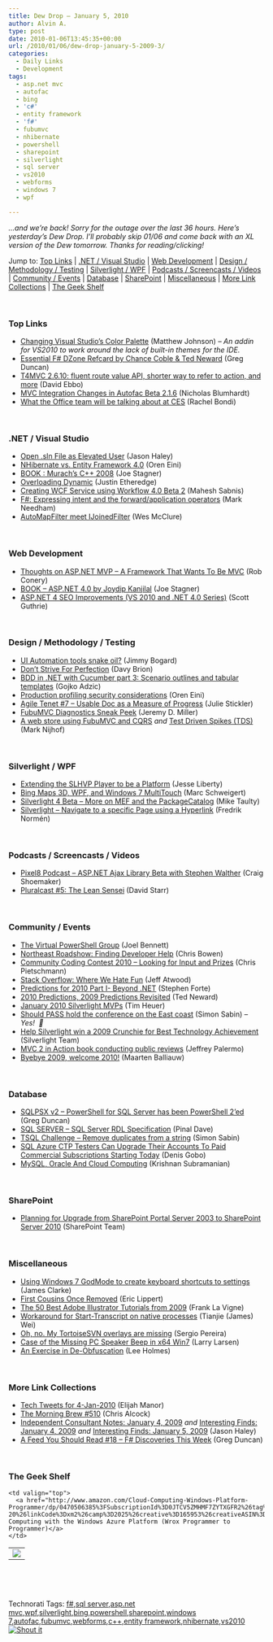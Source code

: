 ```yaml
---
title: Dew Drop – January 5, 2010
author: Alvin A.
type: post
date: 2010-01-06T13:45:35+00:00
url: /2010/01/06/dew-drop-january-5-2009-3/
categories:
  - Daily Links
  - Development
tags:
  - asp.net mvc
  - autofac
  - bing
  - 'c#'
  - entity framework
  - 'f#'
  - fubumvc
  - nhibernate
  - powershell
  - sharepoint
  - silverlight
  - sql server
  - vs2010
  - webforms
  - windows 7
  - wpf

---
```

_…and we’re back! Sorry for the outage over the last 36 hours. Here’s yesterday’s Dew Drop. I’ll probably skip 01/06 and come back with an XL version of the Dew tomorrow. Thanks for reading/clicking!_&#160;

Jump to: [Top Links][1] | [.NET / Visual Studio][2] | [Web Development][3] | [Design / Methodology / Testing][4] | [Silverlight / WPF][5] | [Podcasts / Screencasts / Videos][6] | [Community / Events][7] | [Database][8] | [SharePoint][9] | [Miscellaneous][10] | [More Link Collections][11] | [The Geek Shelf][12] 

&#160;

### <a name="top"></a>Top Links

  * [Changing Visual Studio’s Color Palette][13] (Matthew Johnson) _– An addin for VS2010 to work around the lack of built-in themes for the IDE._ 
  * [Essential F# DZone Refcard by Chance Coble & Ted Neward][14] (Greg Duncan) 
  * [T4MVC 2.6.10: fluent route value API, shorter way to refer to action, and more][15] (David Ebbo) 
  * [MVC Integration Changes in Autofac Beta 2.1.6][16] (Nicholas Blumhardt) 
  * [What the Office team will be talking about at CES][17] (Rachel Bondi) 

&#160;

### <a name="dotnet"></a>.NET / Visual Studio

  * [Open .sln File as Elevated User][18] (Jason Haley) 
  * [NHibernate vs. Entity Framework 4.0][19] (Oren Eini) 
  * [BOOK : Murach’s C++ 2008][20] (Joe Stagner) 
  * [Overloading Dynamic][21] (Justin Etheredge) 
  * [Creating WCF Service using Workflow 4.0 Beta 2][22] (Mahesh Sabnis) 
  * [F#: Expressing intent and the forward/application operators][23] (Mark Needham) 
  * [AutoMapFilter meet IJoinedFilter][24] (Wes McClure) 

&#160;

### <a name="web"></a>Web Development

  * [Thoughts on ASP.NET MVP – A Framework That Wants To Be MVC][25] (Rob Conery) 
  * [BOOK – ASP.NET 4.0 by Joydip Kanjilal][26] (Joe Stagner) 
  * [ASP.NET 4 SEO Improvements (VS 2010 and .NET 4.0 Series)][27] (Scott Guthrie) 

&#160;

### <a name="design"></a>Design / Methodology / Testing

  * [UI Automation tools snake oil?][28] (Jimmy Bogard) 
  * [Don’t Strive For Perfection][29] (Davy Brion) 
  * [BDD in .NET with Cucumber part 3: Scenario outlines and tabular templates][30] (Gojko Adzic) 
  * [Production profiling security considerations][31] (Oren Eini) 
  * [Agile Tenet #7 – Usable Doc as a Measure of Progress][32] (Julie Stickler) 
  * [FubuMVC Diagnostics Sneak Peek][33] (Jeremy D. Miller) 
  * [A web store using FubuMVC and CQRS][34] _and_&#160;[Test Driven Spikes (TDS)][35] (Mark Nijhof) 

&#160;

### <a name="silverlight"></a>Silverlight / WPF

  * [Extending the SLHVP Player to be a Platform][36] (Jesse Liberty) 
  * [Bing Maps 3D, WPF, and Windows 7 MultiTouch][37] (Marc Schweigert) 
  * [Silverlight 4 Beta – More on MEF and the PackageCatalog][38] (Mike Taulty) 
  * [Silverlight &#8211; Navigate to a specific Page using a Hyperlink][39] (Fredrik Normén) 

&#160;

### <a name="podcasts"></a>Podcasts / Screencasts / Videos

  * [Pixel8 Podcast &#8211; ASP.NET Ajax Library Beta with Stephen Walther][40] (Craig Shoemaker) 
  * [Pluralcast #5: The Lean Sensei][41] (David Starr) 

&#160;

### <a name="events"></a>Community / Events

  * [The Virtual PowerShell Group][42] (Joel Bennett) 
  * [Northeast Roadshow: Finding Developer Help][43] (Chris Bowen) 
  * [Community Coding Contest 2010 &#8211; Looking for Input and Prizes][44] (Chris Pietschmann) 
  * [Stack Overflow: Where We Hate Fun][45] (Jeff Atwood) 
  * [Predictions for 2010 Part I- Beyond .NET][46] (Stephen Forte) 
  * [2010 Predictions, 2009 Predictions Revisited][47] (Ted Neward) 
  * [January 2010 Silverlight MVPs][48] (Tim Heuer) 
  * [Should PASS hold the conference on the East coast][49] (Simon Sabin) _– Yes!&#160; 🙂_ 
  * [Help Silverlight win a 2009 Crunchie for Best Technology Achievement][50] (Silverlight Team) 
  * [MVC 2 in Action book conducting public reviews][51] (Jeffrey Palermo) 
  * [Byebye 2009, welcome 2010!][52] (Maarten Balliauw) 

&#160;

### <a name="db"></a>Database

  * [SQLPSX v2 – PowerShell for SQL Server has been PowerShell 2’ed][53] (Greg Duncan) 
  * [SQL SERVER – SQL Server RDL Specification][54] (Pinal Dave) 
  * [TSQL Challenge &#8211; Remove duplicates from a string][55] (Simon Sabin) 
  * [SQL Azure CTP Testers Can Upgrade Their Accounts To Paid Commercial Subscriptions Starting Today][56] (Denis Gobo) 
  * [MySQL, Oracle And Cloud Computing][57] (Krishnan Subramanian) 

&#160;

### <a name="sp"></a>SharePoint

  * [Planning for Upgrade from SharePoint Portal Server 2003 to SharePoint Server 2010][58] (SharePoint Team) 

&#160;

### <a name="misc"></a>Miscellaneous

  * [Using Windows 7 GodMode to create keyboard shortcuts to settings][59] (James Clarke) 
  * [First Cousins Once Removed][60] (Eric Lippert) 
  * [The 50 Best Adobe Illustrator Tutorials from 2009][61] (Frank La Vigne) 
  * [Workaround for Start-Transcript on native processes][62] (Tianjie (James) Wei) 
  * [Oh, no. My TortoiseSVN overlays are missing][63] (Sergio Pereira) 
  * [Case of the Missing PC Speaker Beep in x64 Win7][64] (Larry Larsen) 
  * [An Exercise in De-Obfuscation][65] (Lee Holmes) 

&#160;

### <a name="links"></a>More Link Collections

  * [Tech Tweets for 4-Jan-2010][66] (Elijah Manor) 
  * [The Morning Brew #510][67] (Chris Alcock) 
  * [Independent Consultant Notes: January 4, 2009][68] _and_&#160;[Interesting Finds: January 4, 2009][69] _and_&#160;[Interesting Finds: January 5, 2009][70] (Jason Haley) 
  * [A Feed You Should Read #18 &#8211; F# Discoveries This Week][71] (Greg Duncan) 

&#160;

### <a name="shelf"></a>The Geek Shelf

<table border="0" cellspacing="0" cellpadding="0">
  <tr>
    <td>
      <img data-recalc-dims="1" decoding="async" src="https://i0.wp.com/ecx.images-amazon.com/images/I/51cozPyJ%252B6L._SL160_.jpg?w=660" />
    </td>
    
    <td valign="top">
      <a href="http://www.amazon.com/Cloud-Computing-Windows-Platform-Programmer/dp/0470506385%3FSubscriptionId%3D0JTCV5ZMHMF7ZYTXGFR2%26tag%3Dalvinashcraft-20%26linkCode%3Dxm2%26camp%3D2025%26creative%3D165953%26creativeASIN%3D0470506385">Cloud Computing with the Windows Azure Platform (Wrox Programmer to Programmer)</a>
    </td>
  </tr>
</table>

&#160;

<div style="padding-bottom: 0px; margin: 0px; padding-left: 0px; padding-right: 0px; display: inline; float: none; padding-top: 0px" id="scid:C16BAC14-9A3D-4c50-9394-FBFEF7A93539:5408b99c-efcb-4ef1-83a3-187c131f0e90" class="wlWriterSmartContent">
  <!--dotnetkickit-->
</div>

&#160;

<div style="padding-bottom: 0px; margin: 0px; padding-left: 0px; padding-right: 0px; display: inline; float: none; padding-top: 0px" id="scid:0767317B-992E-4b12-91E0-4F059A8CECA8:36dc02ab-dffe-41b0-86e6-bbb8d891ee85" class="wlWriterSmartContent">
  Technorati Tags: <a href="http://technorati.com/tags/f%23" rel="tag">f#</a>,<a href="http://technorati.com/tags/sql+server" rel="tag">sql server</a>,<a href="http://technorati.com/tags/asp.net+mvc" rel="tag">asp.net mvc</a>,<a href="http://technorati.com/tags/wpf" rel="tag">wpf</a>,<a href="http://technorati.com/tags/silverlight" rel="tag">silverlight</a>,<a href="http://technorati.com/tags/bing" rel="tag">bing</a>,<a href="http://technorati.com/tags/powershell" rel="tag">powershell</a>,<a href="http://technorati.com/tags/sharepoint" rel="tag">sharepoint</a>,<a href="http://technorati.com/tags/windows+7" rel="tag">windows 7</a>,<a href="http://technorati.com/tags/autofac" rel="tag">autofac</a>,<a href="http://technorati.com/tags/fubumvc" rel="tag">fubumvc</a>,<a href="http://technorati.com/tags/webforms" rel="tag">webforms</a>,<a href="http://technorati.com/tags/c%2b%2b" rel="tag">c++</a>,<a href="http://technorati.com/tags/entity+framework" rel="tag">entity framework</a>,<a href="http://technorati.com/tags/nhibernate" rel="tag">nhibernate</a>,<a href="http://technorati.com/tags/vs2010" rel="tag">vs2010</a>
</div>

<div class="wlWriterHeaderFooter" style="margin:0px; padding:0px 0px 0px 0px;">
  <div class="shoutIt">
    <a rev="vote-for" href="http://dotnetshoutout.com/Submit?url=http%3a%2f%2fwww.alvinashcraft.com%2f2010%2f01%2f06%2fdew-drop-january-5-2009-3%2f&title=Dew+Drop+-+January+5%2c+2009"><img decoding="async" alt="Shout it" src="http://dotnetshoutout.com/image.axd?url=https://morningdew-bpc6g3a0fgaxdxcu.eastus2-01.azurewebsites.net/2010/01/06/dew-drop-january-5-2009-3/" style="border:0px" /></a>
  </div>
</div>

 [1]: https://morningdew-bpc6g3a0fgaxdxcu.eastus2-01.azurewebsites.net/#top
 [2]: https://morningdew-bpc6g3a0fgaxdxcu.eastus2-01.azurewebsites.net/#dotnet
 [3]: https://morningdew-bpc6g3a0fgaxdxcu.eastus2-01.azurewebsites.net/#web
 [4]: https://morningdew-bpc6g3a0fgaxdxcu.eastus2-01.azurewebsites.net/#design
 [5]: https://morningdew-bpc6g3a0fgaxdxcu.eastus2-01.azurewebsites.net/#silverlight
 [6]: https://morningdew-bpc6g3a0fgaxdxcu.eastus2-01.azurewebsites.net/#podcasts
 [7]: https://morningdew-bpc6g3a0fgaxdxcu.eastus2-01.azurewebsites.net/#events
 [8]: https://morningdew-bpc6g3a0fgaxdxcu.eastus2-01.azurewebsites.net/#db
 [9]: https://morningdew-bpc6g3a0fgaxdxcu.eastus2-01.azurewebsites.net/#sp
 [10]: https://morningdew-bpc6g3a0fgaxdxcu.eastus2-01.azurewebsites.net/#misc
 [11]: https://morningdew-bpc6g3a0fgaxdxcu.eastus2-01.azurewebsites.net/#links
 [12]: https://morningdew-bpc6g3a0fgaxdxcu.eastus2-01.azurewebsites.net/#shelf
 [13]: http://blogs.msdn.com/visualstudio/archive/2010/01/04/changing-visual-studio-s-color-palette.aspx
 [14]: http://coolthingoftheday.blogspot.com/2010/01/essential-f-dzone-refcard-by-chance.html
 [15]: http://blogs.msdn.com/davidebb/archive/2010/01/04/t4mvc-2-6-10-fluent-route-value-api-shorter-way-to-refer-to-action-and-more.aspx
 [16]: http://nblumhardt.com/2010/01/mvc-integration-changes-in-autofac-beta-2-1-6/
 [17]: http://blogs.technet.com/office2010/archive/2010/01/05/what-the-office-team-will-be-talking-about-at-ces.aspx
 [18]: http://jasonhaley.com/blog/post.aspx?id=4a3680db-05a6-43f0-bb92-419533021b02
 [19]: http://feedproxy.google.com/~r/AyendeRahien/~3/mUCeogic2cw/nhibernate-vs.-entity-framework-4.0.aspx
 [20]: http://misfitgeek.com/blog/book-murach-rsquo-s-c-2-mdash-8/
 [21]: http://www.codethinked.com/post.aspx?id=7f3bb9e7-63c2-4c6a-817a-b0e74cc9d946
 [22]: http://feedproxy.google.com/~r/netCurryRecentArticles/~3/Hmxu9PYURgM/ShowArticle.aspx
 [23]: http://feedproxy.google.com/~r/MarkNeedham/~3/_i_TA1ce5nc/
 [24]: http://geekswithblogs.net/wesm/archive/2010/01/03/automapfilter-meet-ijoinedfilter.aspx
 [25]: http://feedproxy.google.com/~r/wekeroad/EeKc/~3/bV0IUIL690Q/thoughts-on-aspnet-mvp--a-framework-that-wants-to-be-mvc
 [26]: http://misfitgeek.com/blog/aspnet/book-ndash-asp-net-4-0-by-joydip-kanjilal/
 [27]: http://weblogs.asp.net/scottgu/archive/2010/01/05/asp-net-4-seo-improvements-vs-2010-and-net-4-0-series.aspx
 [28]: http://feedproxy.google.com/~r/LosTechies/~3/udsDndhTprA/ui-automation-tools-snake-oil.aspx
 [29]: http://feedproxy.google.com/~r/davybrion/~3/7qWLnRWYFQI/
 [30]: http://gojko.net/2010/01/05/bdd-in-net-with-cucumber-part-3-scenario-outlines-and-tabular-templates/
 [31]: http://feedproxy.google.com/~r/AyendeRahien/~3/Q-hlf4MI5sU/production-profiling-security-considerations.aspx
 [32]: http://heratech.wordpress.com/2010/01/04/agile-tenet-7-%e2%80%93-usable-doc-as-a-measure-of-progress/
 [33]: http://codebetter.com/blogs/jeremy.miller/archive/2010/01/04/fubumvc-diagnostics-sneak-peek.aspx
 [34]: http://elegantcode.com/2010/01/04/a-web-store-using-fubumvc-and-cqrs/
 [35]: http://elegantcode.com/2010/01/04/test-driven-spikes-tds/
 [36]: http://feedproxy.google.com/~r/JesseLiberty-SilverlightGeek/~3/_9oGscCm6gg/extending-the-slhvp-player-to-a-platform.aspx
 [37]: http://blogs.msdn.com/publicsector/archive/2010/01/04/bing-maps-3d-wpf-and-windows-7-multitouch.aspx
 [38]: http://mtaulty.com/CommunityServer/blogs/mike_taultys_blog/archive/2010/01/04/silverlight-4-beta-more-on-mef-and-the-packagecatalog.aspx
 [39]: http://weblogs.asp.net/fredriknormen/archive/2010/01/05/silverlight-navigate-to-a-specific-page-using-a-hyperlink.aspx
 [40]: http://community.infragistics.com/pixel8/media/p/211903.aspx
 [41]: http://www.pluralsight.com/community/blogs/pluralcast/archive/2010/01/04/pluralcast-5-the-lean-sensei.aspx
 [42]: http://huddledmasses.org/the-virtual-powershell-group/
 [43]: http://channel9.msdn.com/posts/dpeeast/Northeast-Roadshow-Finding-Developer-Help/
 [44]: http://pietschsoft.com/post.aspx?id=ee3a6383-39ea-4ad1-a86a-164dcb7b7bcc
 [45]: http://blog.stackoverflow.com/2010/01/stack-overflow-where-we-hate-fun/
 [46]: http://feedproxy.google.com/~r/StephenFortesBlog/~3/EPpnyV0F_mo/PermaLink,guid,76629be9-453e-4e31-8b5f-14d786ba23fa.aspx
 [47]: http://blogs.tedneward.com/2010/01/05/2010+Predictions+2009+Predictions+Revisited.aspx
 [48]: http://feeds.timheuer.com/~r/timheuer/~3/ESsZ5IOMDqQ/new-january-2010-silverlight-mvp-awards.aspx
 [49]: http://feedproxy.google.com/~r/SimonsSqlServerStuff/~3/TMfHkYUWN54/Should-PASS-hold-the-conference-on-the-East-coast.aspx
 [50]: http://team.silverlight.net/announcement/help-silverlight-win-a-2009-crunchie-for-best-technology-achievement/
 [51]: http://feedproxy.google.com/~r/jeffreypalermo/~3/QsSsa03ODqc/
 [52]: http://blog.maartenballiauw.be/post.aspx?id=b577cdcd-32f3-440e-8822-3d98b9033f91
 [53]: http://coolthingoftheday.blogspot.com/2010/01/sqlpsx-v2-powershell-for-sql-server-has.html
 [54]: http://blog.sqlauthority.com/2010/01/05/sql-server-sql-server-rdl-specification/
 [55]: http://feedproxy.google.com/~r/SimonsSqlServerStuff/~3/vuPD8tvbu0A/TSQL-Challenge---Remove-duplicates-from-a-string.aspx
 [56]: http://blogs.lessthandot.com/index.php/DataMgmt/DBProgramming/sql-azure-ctp-testers-can-upgrade-their
 [57]: http://feedproxy.google.com/~r/CloudAve/~3/nM3rCDg6yps/mysql-oracle-and-cloud-computing
 [58]: http://feedproxy.google.com/~r/sharepointteamblog/~3/9xMkRmp3iAA/planning-for-upgrade-from-sharepoint-portal-server-2003-to-sharepoint-server-2010.aspx
 [59]: http://www.clarkezone.net/default.aspx?id=3ab1889f-d0c1-49bb-9941-223d46346f5a
 [60]: http://blogs.msdn.com/ericlippert/archive/2010/01/04/first-cousins-once-removed.aspx
 [61]: http://franksworld.com/blog/archive/2010/01/04/11831.aspx
 [62]: http://blogs.msdn.com/powershell/archive/2010/01/04/workaround-for-start-transcript-on-native-processes.aspx
 [63]: http://feedproxy.google.com/~r/Devlicious/~3/SDI6rzgw7A4/oh-no-my-tortoisesvn-overlays-are-missing.aspx
 [64]: http://on10.net/blogs/larry/Case-of-the-Missing-PC-Speaker-Beep-in-x64-Win7/
 [65]: http://www.leeholmes.com/blog/AnExerciseInDeObfuscation.aspx
 [66]: http://elijahmanor.com/webdevdotnet/post.aspx?id=1916511a-0d52-4a0c-b2e1-0d6631b09c3f
 [67]: http://feedproxy.google.com/~r/ReflectivePerspective/~3/ZTS3XVcSuFk/
 [68]: http://jasonhaley.com/blog/post.aspx?id=011bad00-28e8-4bb9-a7d1-d07f6ab935bb
 [69]: http://jasonhaley.com/blog/post.aspx?id=cebdeb32-51e4-4f5f-992e-f0dd18a8c120
 [70]: http://jasonhaley.com/blog/post.aspx?id=37578974-984e-4ec9-a948-b31d3e4d437c
 [71]: http://coolthingoftheday.blogspot.com/2010/01/feed-you-should-read-18-f-discoveries.html